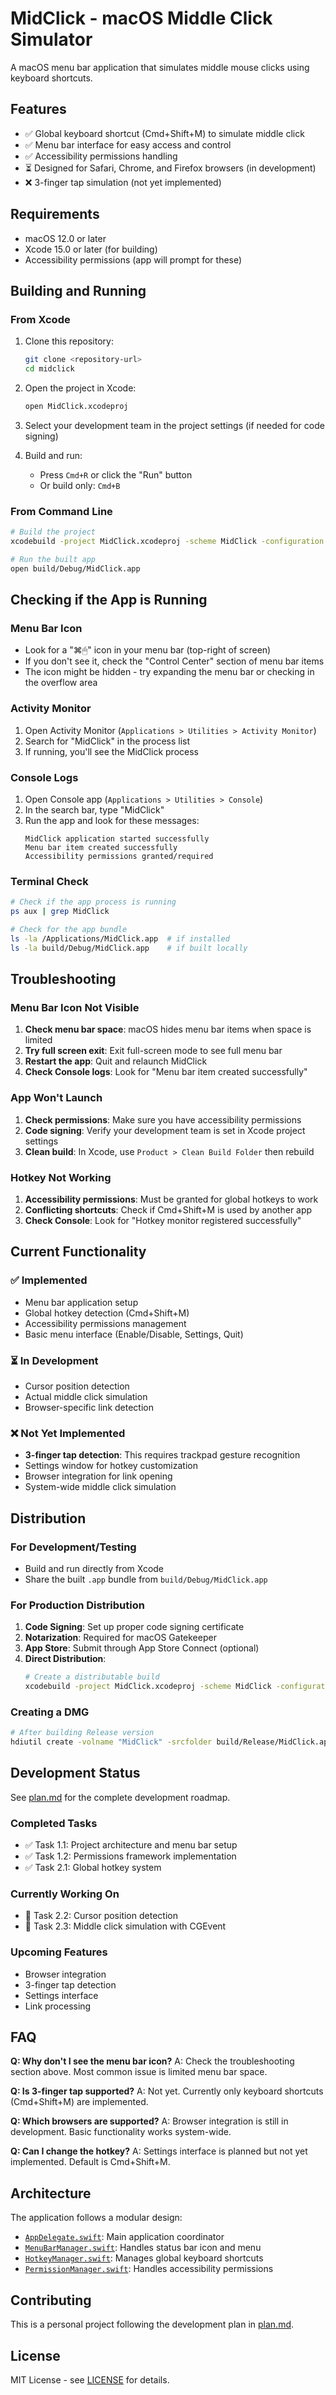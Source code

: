 # MidClick - macOS Middle Click Simulator

A macOS menu bar application that simulates middle mouse clicks using keyboard shortcuts.

## Features

- ✅ Global keyboard shortcut (Cmd+Shift+M) to simulate middle click
- ✅ Menu bar interface for easy access and control  
- ✅ Accessibility permissions handling
- ⏳ Designed for Safari, Chrome, and Firefox browsers (in development)
- ❌ 3-finger tap simulation (not yet implemented)

## Requirements

- macOS 12.0 or later
- Xcode 15.0 or later (for building)
- Accessibility permissions (app will prompt for these)

## Building and Running

### From Xcode
1. Clone this repository:
   ```bash
   git clone <repository-url>
   cd midclick
   ```

2. Open the project in Xcode:
   ```bash
   open MidClick.xcodeproj
   ```

3. Select your development team in the project settings (if needed for code signing)

4. Build and run:
   - Press `Cmd+R` or click the "Run" button
   - Or build only: `Cmd+B`

### From Command Line
```bash
# Build the project
xcodebuild -project MidClick.xcodeproj -scheme MidClick -configuration Debug build

# Run the built app
open build/Debug/MidClick.app
```

## Checking if the App is Running

### Menu Bar Icon
- Look for a "⌘🖱" icon in your menu bar (top-right of screen)
- If you don't see it, check the "Control Center" section of menu bar items
- The icon might be hidden - try expanding the menu bar or checking in the overflow area

### Activity Monitor
1. Open Activity Monitor (`Applications > Utilities > Activity Monitor`)
2. Search for "MidClick" in the process list
3. If running, you'll see the MidClick process

### Console Logs
1. Open Console app (`Applications > Utilities > Console`)
2. In the search bar, type "MidClick"
3. Run the app and look for these messages:
   ```
   MidClick application started successfully
   Menu bar item created successfully
   Accessibility permissions granted/required
   ```

### Terminal Check
```bash
# Check if the app process is running
ps aux | grep MidClick

# Check for the app bundle
ls -la /Applications/MidClick.app  # if installed
ls -la build/Debug/MidClick.app    # if built locally
```

## Troubleshooting

### Menu Bar Icon Not Visible
1. **Check menu bar space**: macOS hides menu bar items when space is limited
2. **Try full screen exit**: Exit full-screen mode to see full menu bar
3. **Restart the app**: Quit and relaunch MidClick
4. **Check Console logs**: Look for "Menu bar item created successfully"

### App Won't Launch
1. **Check permissions**: Make sure you have accessibility permissions
2. **Code signing**: Verify your development team is set in Xcode project settings
3. **Clean build**: In Xcode, use `Product > Clean Build Folder` then rebuild

### Hotkey Not Working
1. **Accessibility permissions**: Must be granted for global hotkeys to work
2. **Conflicting shortcuts**: Check if Cmd+Shift+M is used by another app
3. **Check Console**: Look for "Hotkey monitor registered successfully"

## Current Functionality

### ✅ Implemented
- Menu bar application setup
- Global hotkey detection (Cmd+Shift+M)
- Accessibility permissions management
- Basic menu interface (Enable/Disable, Settings, Quit)

### ⏳ In Development
- Cursor position detection
- Actual middle click simulation
- Browser-specific link detection

### ❌ Not Yet Implemented
- **3-finger tap detection**: This requires trackpad gesture recognition
- Settings window for hotkey customization
- Browser integration for link opening
- System-wide middle click simulation

## Distribution

### For Development/Testing
- Build and run directly from Xcode
- Share the built `.app` bundle from `build/Debug/MidClick.app`

### For Production Distribution
1. **Code Signing**: Set up proper code signing certificate
2. **Notarization**: Required for macOS Gatekeeper
3. **App Store**: Submit through App Store Connect (optional)
4. **Direct Distribution**: 
   ```bash
   # Create a distributable build
   xcodebuild -project MidClick.xcodeproj -scheme MidClick -configuration Release archive
   ```

### Creating a DMG
```bash
# After building Release version
hdiutil create -volname "MidClick" -srcfolder build/Release/MidClick.app -ov -format UDZO MidClick.dmg
```

## Development Status

See [plan.md](plan.md) for the complete development roadmap.

### Completed Tasks
- ✅ Task 1.1: Project architecture and menu bar setup
- ✅ Task 1.2: Permissions framework implementation  
- ✅ Task 2.1: Global hotkey system

### Currently Working On
- 🔄 Task 2.2: Cursor position detection
- 🔄 Task 2.3: Middle click simulation with CGEvent

### Upcoming Features
- Browser integration
- 3-finger tap detection
- Settings interface
- Link processing

## FAQ

**Q: Why don't I see the menu bar icon?**
A: Check the troubleshooting section above. Most common issue is limited menu bar space.

**Q: Is 3-finger tap supported?**
A: Not yet. Currently only keyboard shortcuts (Cmd+Shift+M) are implemented.

**Q: Which browsers are supported?**
A: Browser integration is still in development. Basic functionality works system-wide.

**Q: Can I change the hotkey?**
A: Settings interface is planned but not yet implemented. Default is Cmd+Shift+M.

## Architecture

The application follows a modular design:

- [`AppDelegate.swift`](MidClick/AppDelegate.swift): Main application coordinator
- [`MenuBarManager.swift`](MidClick/MenuBarManager.swift): Handles status bar icon and menu
- [`HotkeyManager.swift`](MidClick/HotkeyManager.swift): Manages global keyboard shortcuts
- [`PermissionManager.swift`](MidClick/PermissionManager.swift): Handles accessibility permissions

## Contributing

This is a personal project following the development plan in [plan.md](plan.md).

## License

MIT License - see [LICENSE](LICENSE) for details.
